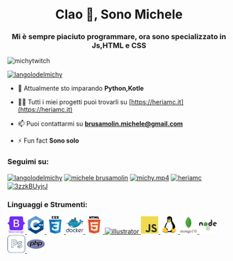 <h1 align="center">CIao 👋, Sono Michele</h1>
<h3 align="center">Mi è sempre piaciuto programmare, ora sono specializzato in Js,HTML e CSS</h3>

<p align="left"> <img src="https://komarev.com/ghpvc/?username=michytwitch&label=Profile%20views&color=0e75b6&style=flat" alt="michytwitch" /> </p>

<p align="left"> <a href="https://twitter.com/langolodelmichy" target="blank"><img src="https://img.shields.io/twitter/follow/langolodelmichy?logo=twitter&style=for-the-badge" alt="langolodelmichy" /></a> </p>

- 🌱 Attualmente sto imparando **Python,Kotle**

- 👨‍💻 Tutti i miei progetti puoi trovarli su [https://heriamc.it](https://heriamc.it)

- 📫 Puoi contattarmi su **brusamolin.michele@gmail.com**

- ⚡ Fun fact **Sono solo**

<h3 align="left">Seguimi su:</h3>
<p align="left">
<a href="https://twitter.com/langolodelmichy" target="blank"><img align="center" src="https://raw.githubusercontent.com/rahuldkjain/github-profile-readme-generator/master/src/images/icons/Social/twitter.svg" alt="langolodelmichy" height="30" width="40" /></a>
<a href="https://fb.com/michele brusamolin" target="blank"><img align="center" src="https://raw.githubusercontent.com/rahuldkjain/github-profile-readme-generator/master/src/images/icons/Social/facebook.svg" alt="michele brusamolin" height="30" width="40" /></a>
<a href="https://instagram.com/michy.mp4" target="blank"><img align="center" src="https://raw.githubusercontent.com/rahuldkjain/github-profile-readme-generator/master/src/images/icons/Social/instagram.svg" alt="michy.mp4" height="30" width="40" /></a>
<a href="https://www.youtube.com/c/heriamc" target="blank"><img align="center" src="https://raw.githubusercontent.com/rahuldkjain/github-profile-readme-generator/master/src/images/icons/Social/youtube.svg" alt="heriamc" height="30" width="40" /></a>
<a href="https://discord.gg/3zzkBUyjrJ" target="blank"><img align="center" src="https://raw.githubusercontent.com/rahuldkjain/github-profile-readme-generator/master/src/images/icons/Social/discord.svg" alt="3zzkBUyjrJ" height="30" width="40" /></a>
</p>

<h3 align="left">Linguaggi e Strumenti:</h3>
<p align="left"> <a href="https://getbootstrap.com" target="_blank" rel="noreferrer"> <img src="https://raw.githubusercontent.com/devicons/devicon/master/icons/bootstrap/bootstrap-plain-wordmark.svg" alt="bootstrap" width="40" height="40"/> </a> <a href="https://www.w3schools.com/cpp/" target="_blank" rel="noreferrer"> <img src="https://raw.githubusercontent.com/devicons/devicon/master/icons/cplusplus/cplusplus-original.svg" alt="cplusplus" width="40" height="40"/> </a> <a href="https://www.w3schools.com/css/" target="_blank" rel="noreferrer"> <img src="https://raw.githubusercontent.com/devicons/devicon/master/icons/css3/css3-original-wordmark.svg" alt="css3" width="40" height="40"/> </a> <a href="https://www.docker.com/" target="_blank" rel="noreferrer"> <img src="https://raw.githubusercontent.com/devicons/devicon/master/icons/docker/docker-original-wordmark.svg" alt="docker" width="40" height="40"/> </a> <a href="https://www.w3.org/html/" target="_blank" rel="noreferrer"> <img src="https://raw.githubusercontent.com/devicons/devicon/master/icons/html5/html5-original-wordmark.svg" alt="html5" width="40" height="40"/> </a> <a href="https://www.adobe.com/in/products/illustrator.html" target="_blank" rel="noreferrer"> <img src="https://www.vectorlogo.zone/logos/adobe_illustrator/adobe_illustrator-icon.svg" alt="illustrator" width="40" height="40"/> </a> <a href="https://developer.mozilla.org/en-US/docs/Web/JavaScript" target="_blank" rel="noreferrer"> <img src="https://raw.githubusercontent.com/devicons/devicon/master/icons/javascript/javascript-original.svg" alt="javascript" width="40" height="40"/> </a> <a href="https://www.linux.org/" target="_blank" rel="noreferrer"> <img src="https://raw.githubusercontent.com/devicons/devicon/master/icons/linux/linux-original.svg" alt="linux" width="40" height="40"/> </a> <a href="https://www.mongodb.com/" target="_blank" rel="noreferrer"> <img src="https://raw.githubusercontent.com/devicons/devicon/master/icons/mongodb/mongodb-original-wordmark.svg" alt="mongodb" width="40" height="40"/> </a> <a href="https://nodejs.org" target="_blank" rel="noreferrer"> <img src="https://raw.githubusercontent.com/devicons/devicon/master/icons/nodejs/nodejs-original-wordmark.svg" alt="nodejs" width="40" height="40"/> </a> <a href="https://www.photoshop.com/en" target="_blank" rel="noreferrer"> <img src="https://raw.githubusercontent.com/devicons/devicon/master/icons/photoshop/photoshop-line.svg" alt="photoshop" width="40" height="40"/> </a> <a href="https://www.php.net" target="_blank" rel="noreferrer"> <img src="https://raw.githubusercontent.com/devicons/devicon/master/icons/php/php-original.svg" alt="php" width="40" height="40"/> </a> </p>
